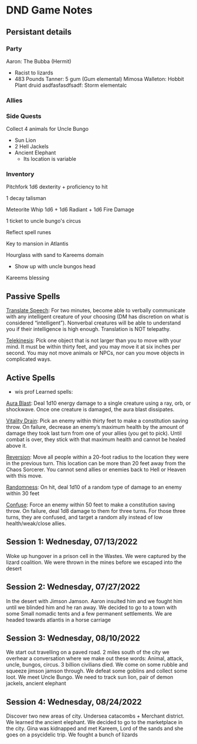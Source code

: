 DND Game Notes
======

## Persistant details

### Party
Aaron: The Bubba (Hermit)
* Racist to lizards
* 483 Pounds
Tanner: 5 gum (Gum elemental)
Mimosa Walleton: Hobbit Plant druid
asdfasfasdfsadf: Storm elementalc

### Allies

### Side Quests
Collect 4 animals for Uncle Bungo
* Sun Lion
* 2 Hell Jackels
* Ancient Elephant
  * Its location is variable

### Inventory
Pitchfork 
1d6  dexterity + proficiency to hit

1 decay talisman

Meteorite Whip
1d6 + 1d6 Radiant + 1d6 Fire Damage 

1 ticket to uncle bungo's circus

Reflect spell runes

Key to mansion in Atlantis

Hourglass with sand to Kareems domain
* Show up with uncle bungos head

Kareems blessing

## Passive Spells
<u>Translate Speech</u>: For two minutes, become able to verbally communicate with any intelligent creature of your choosing (DM has discretion on what is considered “intelligent”). Nonverbal creatures will be able to understand you if their intelligence is high enough. Translation is NOT telepathy.

<u>Telekinesis</u>: Pick one object that is not larger than you to move with your mind. It must be within thirty feet, and you may move it at six inches per second. You may not move animals or NPCs, nor can you move objects in complicated ways. 

## Active Spells
+ wis prof
Learned spells:

<u>Aura Blast</u>: Deal 1d10 energy damage to a single creature using a ray, orb, or shockwave. Once one creature is damaged, the aura blast dissipates. 

<u>Vitality Drain</u>: Pick an enemy within thirty feet to make a constitution saving throw. On failure, decrease an enemy’s maximum health by the amount of damage they took last turn from one of your allies (you get to pick). Until combat is over, they stick with that maximum health and cannot be healed above it.

<u>Reversion</u>: Move all people within a 20-foot radius to the location they were in the previous turn. This location can be more than 20 feet away from the Chaos Sorcerer. You cannot send allies or enemies back to Hell or Heaven with this move.

<u>Randomness</u>: On hit, deal 1d10 of a random type of damage to an enemy within 30 feet

<u>Confuse</u>: Force an enemy within 50 feet to make a constitution saving throw. On failure, deal 1d8 damage to them for three turns. For those three turns, they are confused, and target a random ally instead of low health/weak/close allies. 
 
## Session 1: Wednesday, 07/13/2022
Woke up hungover in a prison cell in the Wastes. We were captured by the lizard coalition. We were thrown in the mines before we escaped into the desert

## Session 2: Wednesday, 07/27/2022
In the desert with Jimson Jamson. Aaron insulted him and we fought him until we blinded him and he ran away. We decided to go to a town with some Small nomadic tents and a few permanent settlements. We are headed towards atlantis in a horse carriage 

## Session 3: Wednesday, 08/10/2022
We start out travelling on a paved road. 2 miles south of the city we overhear a conversation where we make out these words: Animal, attack, uncle, bungos, circus. 3 billion civilians died. We come on some rubble and squeeze jimson jamson through. We defeat some goblins and collect some loot. We meet Uncle Bungo. We need to track sun lion, pair of demon jackels, ancient elephant

## Session 4: Wednesday, 08/24/2022
Discover two new areas of city. Undersea catacombs + Merchant district. We learned the ancient elephant. We decided to go to the marketplace in the city. Gina was kidnapped and met Kareem, Lord of the sands and she goes on a psycidelic trip. We fought a bunch of lizards 

